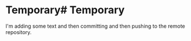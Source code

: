 # Temporary# Temporary
I'm adding
some text and then committing and then pushing to the remote repository.
